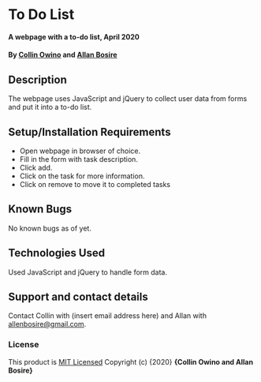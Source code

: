 # To Do List

#### A webpage with a to-do list, April 2020

#### By **[Collin Owino](https://github.com/Collin9726)** and **[Allan Bosire](https://github.com/iAllan)**

## Description

The webpage uses JavaScript and jQuery to collect user data from forms and put it into a to-do list.

## Setup/Installation Requirements

- Open webpage in browser of choice.
- Fill in the form with task description.
- Click add.
- Click on the task for more information.
- Click on remove to move it to completed tasks

## Known Bugs

No known bugs as of yet.

## Technologies Used

Used JavaScript and jQuery to handle form data.

## Support and contact details

Contact Collin with (insert email address here) and Allan with allenbosire@gmail.com.

### License

This product is [MIT Licensed](https://github.com/iAllan/to-do-list/blob/master/License.txt)
Copyright (c) {2020} **{Collin Owino and Allan Bosire}**
